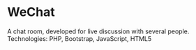 # WeChat
A chat room, developed for live discussion with several people. Technologies: PHP, Bootstrap, JavaScript, HTML5
